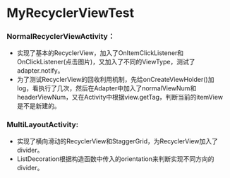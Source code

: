 # MyRecyclerViewTest
### NormalRecyclerViewActivity：
* 实现了基本的RecyclerView，加入了OnItemClickListener和OnClickListener(点击图片)，又加入了不同的ViewType，测试了adapter.notify。
* 为了测试RecyclerView的回收利用机制，先给onCreateViewHolder()加log，看执行了几次，然后在Adapter中加入了normalViewNum和headerViewNum，又在Activity中根据view.getTag，判断当前的itemView是不是新建的。

### MultiLayoutActivity:
* 实现了横向滑动的RecyclerView和StaggerGrid，为RecyclerView加入了divider。
* ListDecoration根据构造函数中传入的orientation来判断实现不同方向的divider。
